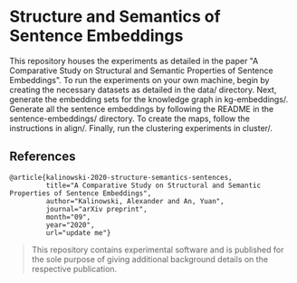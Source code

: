 # Structure and Semantics of Sentence Embeddings 
This repository houses the experiments as detailed in the paper "A Comparative Study on Structural and Semantic Properties of Sentence Embeddings".
To run the experiments on your own machine, begin by creating the necessary datasets as detailed in the data/ directory. Next, generate the embedding sets for the knowledge graph in kg-embeddings/.
Generate all the sentence embeddings by following the README in the sentence-embeddings/ directory. 
To create the maps, follow the instructions in align/.
Finally, run the clustering experiments in cluster/.

## References

```
@article{kalinowski-2020-structure-semantics-sentences,
         title="A Comparative Study on Structural and Semantic Properties of Sentence Embeddings",
         author="Kalinowski, Alexander and An, Yuan",
         journal="arXiv preprint",
         month="09",
         year="2020",
         url="update me"}
```

> This repository contains experimental software and is published for the sole purpose of giving additional background details on the respective publication.
